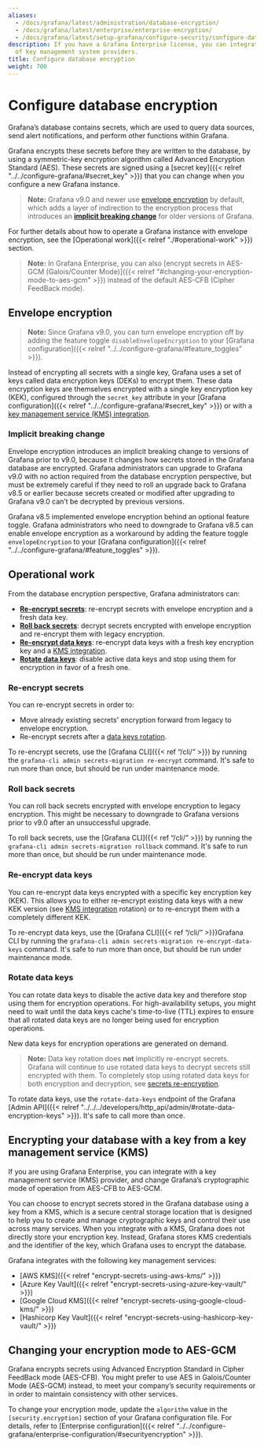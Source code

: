 ```yaml
---
aliases:
  - /docs/grafana/latest/administration/database-encryption/
  - /docs/grafana/latest/enterprise/enterprise-encryption/
  - /docs/grafana/latest/setup-grafana/configure-security/configure-database-encryption/
description: If you have a Grafana Enterprise license, you can integrate with a variety
  of key management system providers.
title: Configure database encryption
weight: 700
---
```


# Configure database encryption

Grafana’s database contains secrets, which are used to query data sources, send alert notifications, and perform other functions within Grafana.

Grafana encrypts these secrets before they are written to the database, by using a symmetric-key encryption algorithm called Advanced Encryption Standard (AES). These secrets are signed using a [secret key]({{< relref "../../configure-grafana/#secret_key" >}}) that you can change when you configure a new Grafana instance.

> **Note:** Grafana v9.0 and newer use [envelope encryption](#envelope-encryption) by default, which adds a layer of indirection to the encryption process that introduces an [**implicit breaking change**](#implicit-breaking-change) for older versions of Grafana.

For further details about how to operate a Grafana instance with envelope encryption, see the [Operational work]({{< relref "./#operational-work" >}}) section.

> **Note:** In Grafana Enterprise, you can also [encrypt secrets in AES-GCM (Galois/Counter Mode)]({{< relref "#changing-your-encryption-mode-to-aes-gcm" >}}) instead of the default AES-CFB (Cipher FeedBack mode).

## Envelope encryption

> **Note:** Since Grafana v9.0, you can turn envelope encryption off by adding the feature toggle `disableEnvelopeEncryption` to your [Grafana configuration]({{< relref "../../configure-grafana/#feature_toggles" >}}).

Instead of encrypting all secrets with a single key, Grafana uses a set of keys called data encryption keys (DEKs) to encrypt them. These data encryption keys are themselves encrypted with a single key encryption key (KEK), configured through the `secret_key` attribute in your
[Grafana configuration]({{< relref "../../configure-grafana/#secret_key" >}}) or with a [key management service (KMS) integration](#kms-integration).

### Implicit breaking change

Envelope encryption introduces an implicit breaking change to versions of Grafana prior to v9.0, because it changes how secrets stored in the Grafana database are encrypted. Grafana administrators can upgrade to Grafana v9.0 with no action required from the database encryption perspective, but must be extremely careful if they need to roll an upgrade back to Grafana v8.5 or earlier because secrets created or modified after upgrading to Grafana v9.0 can’t be decrypted by previous versions.

Grafana v8.5 implemented envelope encryption behind an optional feature toggle. Grafana administrators who need to downgrade to Grafana v8.5 can enable envelope encryption as a workaround by adding the feature toggle `envelopeEncryption` to your [Grafana configuration]({{< relref "../../configure-grafana/#feature_toggles" >}}).

## Operational work

From the database encryption perspective, Grafana administrators can:

- [**Re-encrypt secrets**](#re-encrypt-secrets): re-encrypt secrets with envelope encryption and a fresh data key.
- [**Roll back secrets**](#roll-back-secrets): decrypt secrets encrypted with envelope encryption and re-encrypt them with legacy encryption.
- [**Re-encrypt data keys**](#re-encrypt-data-keys): re-encrypt data keys with a fresh key encryption key and a [KMS integration](#kms-integration).
- [**Rotate data keys**](#rotate-data-keys): disable active data keys and stop using them for encryption in favor of a fresh one.

### Re-encrypt secrets

You can re-encrypt secrets in order to:

- Move already existing secrets' encryption forward from legacy to envelope encryption.
- Re-encrypt secrets after a [data keys rotation](#rotate-data-keys).

To re-encrypt secrets, use the [Grafana CLI]({{< ref “/cli/” >}}) by running the `grafana-cli admin secrets-migration re-encrypt` command. It's safe to run more than once, but should be run under maintenance mode.

### Roll back secrets

You can roll back secrets encrypted with envelope encryption to legacy encryption. This might be necessary to downgrade to Grafana versions prior to v9.0 after an unsuccessful upgrade.

To roll back secrets, use the [Grafana CLI]({{< ref “/cli/” >}}) by running the `grafana-cli admin secrets-migration rollback` command. It's safe to run more than once, but should be run under maintenance mode.

### Re-encrypt data keys

You can re-encrypt data keys encrypted with a specific key encryption key (KEK). This allows you to either re-encrypt existing data keys with a new KEK version (see [KMS integration](#kms-integration) rotation) or to re-encrypt them with a completely different KEK.

To re-encrypt data keys, use the [Grafana CLI]({{< ref “/cli/” >}})Grafana CLI by running the `grafana-cli admin secrets-migration re-encrypt-data-keys` command. It's safe to run more than once, but should be run under maintenance mode.

### Rotate data keys

You can rotate data keys to disable the active data key and therefore stop using them for encryption operations. For high-availability setups, you might need to wait until the data keys cache's time-to-live (TTL) expires to ensure that all rotated data keys are no longer being used for encryption operations.

New data keys for encryption operations are generated on demand.

> **Note:** Data key rotation does **not** implicitly re-encrypt secrets. Grafana will continue to use rotated data keys to decrypt
> secrets still encrypted with them. To completely stop using
> rotated data keys for both encryption and decryption, see [secrets re-encryption](#re-encrypt-secrets).

To rotate data keys, use the `rotate-data-keys` endpoint of the Grafana [Admin API]({{< relref "../../../developers/http_api/admin/#rotate-data-encryption-keys" >}}). It's safe to call more than once.

## Encrypting your database with a key from a key management service (KMS)

If you are using Grafana Enterprise, you can integrate with a key management service (KMS) provider, and change Grafana’s cryptographic mode of operation from AES-CFB to AES-GCM.

You can choose to encrypt secrets stored in the Grafana database using a key from a KMS, which is a secure central storage location that is designed to help you to create and manage cryptographic keys and control their use across many services. When you integrate with a KMS, Grafana does not directly store your encryption key. Instead, Grafana stores KMS credentials and the identifier of the key, which Grafana uses to encrypt the database.

Grafana integrates with the following key management services:

- [AWS KMS]({{< relref "encrypt-secrets-using-aws-kms/" >}})
- [Azure Key Vault]({{< relref "encrypt-secrets-using-azure-key-vault/" >}})
- [Google Cloud KMS]({{< relref "encrypt-secrets-using-google-cloud-kms/" >}})
- [Hashicorp Key Vault]({{< relref "encrypt-secrets-using-hashicorp-key-vault/" >}})

## Changing your encryption mode to AES-GCM

Grafana encrypts secrets using Advanced Encryption Standard in Cipher FeedBack mode (AES-CFB). You might prefer to use AES in Galois/Counter Mode (AES-GCM) instead, to meet your company’s security requirements or in order to maintain consistency with other services.

To change your encryption mode, update the `algorithm` value in the `[security.encryption]` section of your Grafana configuration file. For details, refer to [Enterprise configuration]({{< relref "../../configure-grafana/enterprise-configuration/#securityencryption" >}}).
